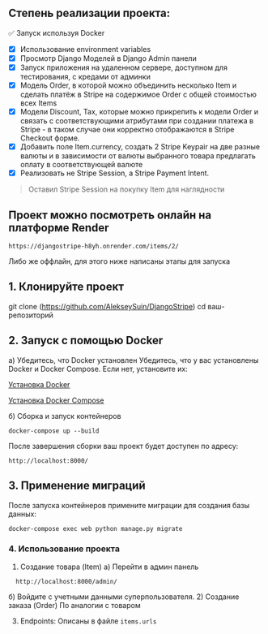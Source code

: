 ## Степень реализации проекта:
:white_check_mark: Запуск используя Docker
- [x] Использование environment variables
- [x] Просмотр Django Моделей в Django Admin панели
- [x] Запуск приложения на удаленном сервере, доступном для тестирования, с кредами от админки
- [x] Модель Order, в которой можно объединить несколько Item и сделать платёж в Stripe на содержимое Order c общей стоимостью всех Items
- [x] Модели Discount, Tax, которые можно прикрепить к модели Order и связать с соответствующими атрибутами при создании платежа в Stripe - в таком случае они корректно отображаются в Stripe Checkout форме. 
- [x] Добавить поле Item.currency, создать 2 Stripe Keypair на две разные валюты и в зависимости от валюты выбранного товара предлагать оплату в соответствующей валюте
- [x] Реализовать не Stripe Session, а Stripe Payment Intent.
> Оставил Stripe Session на покупку Item для наглядности


## Проект можно посмотреть онлайн на платформе Render
```
https://djangostripe-h8yh.onrender.com/items/2/
```
Либо же оффлайн, для этого ниже написаны этапы для запуска

## 1. Клонируйте проект

git clone (https://github.com/AlekseySuin/DjangoStripe)
cd ваш-репозиторий


## 2. Запуск с помощью Docker

а) Убедитесь, что Docker установлен
Убедитесь, что у вас установлены Docker и Docker Compose. Если нет, установите их:

[Установка Docker](https://docs.docker.com/get-started/get-docker/)

[Установка Docker Compose](https://docs.docker.com/compose/install/)

б) Сборка и запуск контейнеров
```
docker-compose up --build
```
После завершения сборки ваш проект будет доступен по адресу:
```
http://localhost:8000/
```
##  3. Применение миграций
После запуска контейнеров примените миграции для создания базы данных:
```
docker-compose exec web python manage.py migrate
```
### 4. Использование проекта

1) Создание товара (Item)
  a) Перейти в админ панель
```
  http://localhost:8000/admin/
```
  б) Войдите с учетными данными суперпользователя.
2) Создание заказа (Order)
  По аналогии с товаром

3) Endpoints:
   Описаны в файле `items.urls` 
